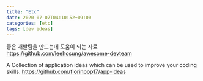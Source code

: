 ```yaml
---
title: "Etc"
date: 2020-07-07T04:10:52+09:00
categories: [etc]
tags: [dev ideas]
---
```


좋은 개발팀을 만드는데 도움이 되는 자료
 https://github.com/leehosung/awesome-devteam

A Collection of application ideas which can be used to improve your coding skills.
 https://github.com/florinpop17/app-ideas


